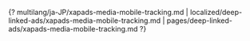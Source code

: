 {? multilang/ja-JP/xapads-media-mobile-tracking.md | localized/deep-linked-ads/xapads-media-mobile-tracking.md | pages/deep-linked-ads/xapads-media-mobile-tracking.md ?}
